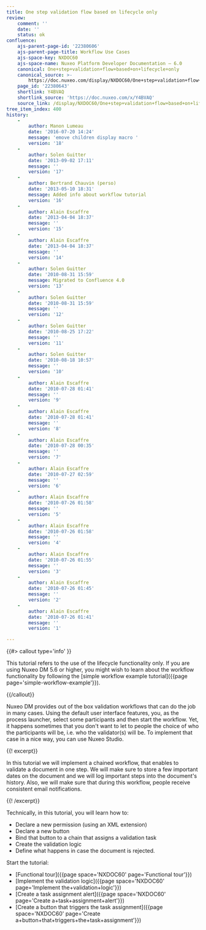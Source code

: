 ```yaml
---
title: One step validation flow based on lifecycle only
review:
    comment: ''
    date: ''
    status: ok
confluence:
    ajs-parent-page-id: '22380606'
    ajs-parent-page-title: Workflow Use Cases
    ajs-space-key: NXDOC60
    ajs-space-name: Nuxeo Platform Developer Documentation — 6.0
    canonical: One+step+validation+flow+based+on+lifecycle+only
    canonical_source: >-
        https://doc.nuxeo.com/display/NXDOC60/One+step+validation+flow+based+on+lifecycle+only
    page_id: '22380643'
    shortlink: Y4BVAQ
    shortlink_source: 'https://doc.nuxeo.com/x/Y4BVAQ'
    source_link: /display/NXDOC60/One+step+validation+flow+based+on+lifecycle+only
tree_item_index: 400
history:
    -
        author: Manon Lumeau
        date: '2016-07-20 14:24'
        message: 'emove children display macro '
        version: '18'
    -
        author: Solen Guitter
        date: '2013-09-02 17:11'
        message: ''
        version: '17'
    -
        author: Bertrand Chauvin (perso)
        date: '2013-05-10 18:31'
        message: Added info about workflow tutorial
        version: '16'
    -
        author: Alain Escaffre
        date: '2013-04-04 18:37'
        message: ''
        version: '15'
    -
        author: Alain Escaffre
        date: '2013-04-04 18:37'
        message: ''
        version: '14'
    -
        author: Solen Guitter
        date: '2010-08-31 15:59'
        message: Migrated to Confluence 4.0
        version: '13'
    -
        author: Solen Guitter
        date: '2010-08-31 15:59'
        message: ''
        version: '12'
    -
        author: Solen Guitter
        date: '2010-08-25 17:22'
        message: ''
        version: '11'
    -
        author: Solen Guitter
        date: '2010-08-18 10:57'
        message: ''
        version: '10'
    -
        author: Alain Escaffre
        date: '2010-07-28 01:41'
        message: ''
        version: '9'
    -
        author: Alain Escaffre
        date: '2010-07-28 01:41'
        message: ''
        version: '8'
    -
        author: Alain Escaffre
        date: '2010-07-28 00:35'
        message: ''
        version: '7'
    -
        author: Alain Escaffre
        date: '2010-07-27 02:59'
        message: ''
        version: '6'
    -
        author: Alain Escaffre
        date: '2010-07-26 01:58'
        message: ''
        version: '5'
    -
        author: Alain Escaffre
        date: '2010-07-26 01:58'
        message: ''
        version: '4'
    -
        author: Alain Escaffre
        date: '2010-07-26 01:55'
        message: ''
        version: '3'
    -
        author: Alain Escaffre
        date: '2010-07-26 01:45'
        message: ''
        version: '2'
    -
        author: Alain Escaffre
        date: '2010-07-26 01:41'
        message: ''
        version: '1'

---
```

{{#> callout type='info' }}

This tutorial refers to the use of the lifecycle functionality only. If you are using Nuxeo DM 5.6 or higher, you might wish to learn about the workflow functionality by following the [simple workflow example tutorial]({{page page='simple-workflow-example'}}).

{{/callout}}

Nuxeo DM provides out of the box validation workflows that can do the job in many cases. Using the default user interface features, you, as the process launcher, select some participants and then start the workflow. Yet, it happens sometimes that you don't want to let to people the choice of who the participants will be, i.e. who the validator(s) will be. To implement that case in a nice way, you can use Nuxeo Studio.

{{! excerpt}}

In this tutorial we will implement a chained workflow, that enables to validate a document in one step. We will make sure to store a few important dates on the document and we will log important steps into the document's history. Also, we will make sure that during this workflow, people receive consistent email notifications.

{{! /excerpt}}

Technically, in this tutorial, you will learn how to:

*   Declare a new permission (using an XML extension)
*   Declare a new button
*   Bind that button to a chain that assigns a validation task
*   Create the validation logic
*   Define what happens in case the document is rejected.

Start the tutorial:

*   [Functional tour]({{page space='NXDOC60' page='Functional tour'}})
*   [Implement the validation logic]({{page space='NXDOC60' page='Implement the+validation+logic'}})
*   [Create a task assignment alert]({{page space='NXDOC60' page='Create a+task+assignment+alert'}})
*   [Create a button that triggers the task assignment]({{page space='NXDOC60' page='Create a+button+that+triggers+the+task+assignment'}})
